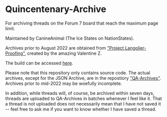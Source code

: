 # Quincentenary-Archive
For archiving threads on the Forum 7 board that reach the maximum page limit.

Maintained by CanineAnimal (The Ice States on NationStates).

Archives prior to August 2022 are obtained from ["Project Langolier-Proofing"](https://www.nationstates.net/page=dispatch/id=1543370), created by the amazing Valentine Z.

The build can be accessed [here](https://canineanimal.github.io/Quincentenary-Archive/pages/).

Please note that this repository only contains source code. The actual archives, except for the JSON Archive, are in the repostiory ["QA-Archives"](https://github.com/CanineAnimal/QA-Archives). Archives prior to mid-2022 may be woefully incomplete.

In addition, while threads will, of course, be archived within seven days, threads are uploaded to QA-Archives in batches whenever I feel like it. That a thread is not uploaded does not necessarily mean that I have not saved it -- feel free to ask me if you want to know whether I have saved a thread.
